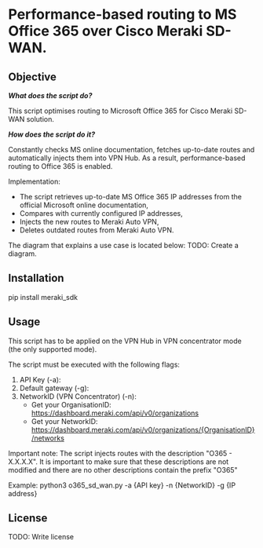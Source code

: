 # Performance-based routing to MS Office 365 over Cisco Meraki SD-WAN.

## Objective

***What does the script do?***

This script optimises routing to Microsoft Office 365 for Cisco Meraki SD-WAN solution.

***How does the script do it?***

Constantly checks MS online documentation, fetches up-to-date routes and automatically injects them into VPN Hub.
As a result, performance-based routing to Office 365 is enabled.

Implementation:
- The script retrieves up-to-date MS Office 365 IP addresses from the official Microsoft online documentation, 
- Compares with currently configured IP addresses, 
- Injects the new routes to Meraki Auto VPN, 
- Deletes outdated routes from Meraki Auto VPN.

The diagram that explains a use case is located below: 
TODO: Create a diagram.

## Installation

pip install meraki_sdk

## Usage

This script has to be applied on the VPN Hub in VPN concentrator mode (the only supported mode).

The script must be executed with the following flags:

1. API Key (-a): 
2. Default gateway (-g):
3. NetworkID (VPN Concentrator) (-n):
	- Get your OrganisationID:
	https://dashboard.meraki.com/api/v0/organizations
	- Get your NetworkID:
	https://dashboard.meraki.com/api/v0/organizations/{OrganisationID}/networks
	
Important note:
The script injects routes with the description "O365 - X.X.X.X". It is important to make sure that these descriptions are not modified and there are no other descriptions contain the prefix "O365"

Example:
python3 o365_sd_wan.py -a {API key} -n {NetworkID} -g {IP address}

## License

TODO: Write license
